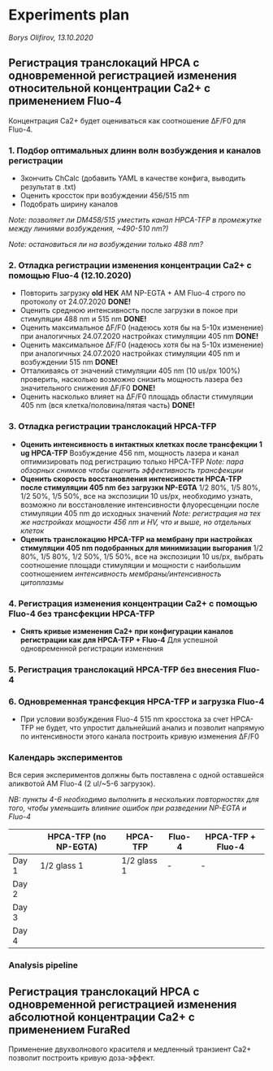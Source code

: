 Experiments plan
================
*Borys Olifirov, 13.10.2020*


## Регистрация транслокаций HPCA с одновременной регистрацией изменения относительной концентрации Ca2+ с применением Fluo-4
Концентрация Ca2+ будет оцениваться как соотношение ΔF/F0 для Fluo-4.

### 1. Подбор оптимальных длинн волн возбуждения и каналов регистрации
- Зкончить ChCalc (добавить YAML в качестве конфига, выводить результат в .txt)
- Оценить кроссток при возбуждении 456/515 nm
- Подобрать ширину каналов

*Note: позволяет ли DM458/515 уместить канал HPCA-TFP в промежутке между линиями возбуждения, \~490-510 nm?)*

*Note: остановиться ли на возбуждении только 488 nm?*

### 2. Отладка регистрации изменения концентрации Ca2+ с помощью Fluo-4 (12.10.2020)
- Повторить загрузку **old HEK** AM NP-EGTA + AM Fluo-4 строго по протоколу от 24.07.2020 **DONE!**
- Оценить среднюю интенсивность после загрузки в покое при стимуляции 488 nm и 515 nm  **DONE!**
- Оценить максимальное ΔF/F0 (надеюсь хотя бы на 5-10x изменение) при аналогичных 24.07.2020 настройках стимуляции 405 nm  **DONE!**
- Оценить максимальное ΔF/F0 (надеюсь хотя бы на 5-10x изменение) при аналогичных 24.07.2020 настройках стимуляции 405 nm и возбуждении 515 nm **DONE!**
- Отталкиваясь от значений стимуляции 405 nm (10 us/px 100%) проверить, насколько возможно снизить мощность лазера без значительного снижения ΔF/F0  **DONE!**
- Оценить насколько влияет на ΔF/F0 площадь области стимуляции 405 nm (вся клетка/половина/пятая часть)  **DONE!**

### 3. Отладка регистрации транслокаций HPCA-TFP
- **Оценить интенсивность в интактных клетках после трансфекции 1 ug HPCA-TFP**
  Возбуждение 456 nm, мощность лазера и канал оптимизировать под регистрацию только HPCA-TFP
  *Note: пара обзорных снимков чтобы оценить эффективность трансфекции*
- **Оценить скорость восстановления интенсивности HPCA-TFP после стимуляции 405 nm без загрузки NP-EGTA**
  1/2 80%, 1/5 80%, 1/2 50%, 1/5 50%, все на экспозиции 10 us/px, необходимо узнать, возможно ли восстановление интенсивности флуоресценции после стимуляции 405 nm до исходных значений
  *Note: регистрация на тех же настройках мощности 456 nm и HV, что и выше, но отдельных клеток*
- **Оценить транслокацию HPCA-TFP на мембрану при настройках стимуляции 405 nm подобранных для минимизации выгорания**
  1/2 80%, 1/5 80%, 1/2 50%, 1/5 50%, все на экспозиции 10 us/px, выбрать соотношение площади стимуляции и мощности с наибольшим соотношением *интенсивность мембраны/интенсивность цитоплазмы*

### 4. Регистрация изменения концентрации Ca2+ с помощью Fluo-4 без трансфекции HPCA-TFP
- **Снять кривые изменения Ca2+ при конфигурации каналов регистрации как для HPCA-TFP + Fluo-4**
  Для успешной одновременной регистрации изменения 

### 5. Регистрация транслокаций HPCA-TFP без внесения Fluo-4

### 6. Одновременная трансфекция HPCA-TFP и загрузка Fluo-4
- При условии возбуждения Fluo-4 515 nm кросстока за счет HPCA-TFP не будет, что упростит дальнейший анализ и позволит напрямую по интенсивности этого канала построить кривую изменения ΔF/F0


### Календарь экспериментов
Вся серия экспериментов должны быть поставлена с одной оставшейся аликвотой AM Fluo-4 (2 ul/\~5-6 загрузок).

*NB: пункты 4-6 необходимо выполнить в нескольких повторностях для того, чтобы уменьшить влияние ошибок при разведении NP-EGTA и Fluo-4*

||HPCA-TFP (no NP-EGTA)|HPCA-TFP|Fluo-4|HPCA-TFP + Fluo-4|
|-|-|-|-|-|
|Day 1|1/2 glass 1|1/2 glass 1|-|-|
|Day 2|||||
|Day 3|||||
|Day 4|||||


### Analysis pipeline


## Регистрация транслокаций HPCA с одновременной регистрацией изменения абсолютной концентрации Ca2+ с применением FuraRed
Применение двухволнового красителя и медленный транзиент Ca2+ позволит построить кривую доза-эффект.